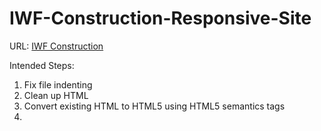 # IWF-Construction-Responsive-Site
URL: [IWF Construction](www.iwfconstruction.com)


Intended Steps: 

1. Fix file indenting
2. Clean up HTML
3. Convert existing HTML to HTML5 using HTML5 semantics tags
4. 